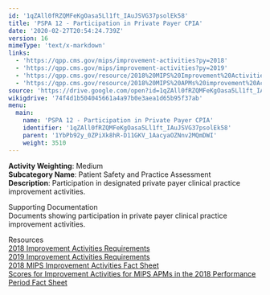 ```yaml
---
id: '1qZAll0fRZQMFeKgOasa5Ll1ft_IAuJSVG37psolEk58'
title: 'PSPA 12 - Participation in Private Payer CPIA'
date: '2020-02-27T20:54:24.739Z'
version: 16
mimeType: 'text/x-markdown'
links:
  - 'https://qpp.cms.gov/mips/improvement-activities?py=2018'
  - 'https://qpp.cms.gov/mips/improvement-activities?py=2019'
  - 'https://qpp.cms.gov/resource/2018%20MIPS%20Improvement%20Activities%20Fact%20Sheet'
  - 'https://qpp.cms.gov/resource/2018%20MIPS%20APMs%20improvement%20Activities%20scores%20fact%20sheet'
source: 'https://drive.google.com/open?id=1qZAll0fRZQMFeKgOasa5Ll1ft_IAuJSVG37psolEk58'
wikigdrive: '74f4d1b504045661a4a97b0e3aea1d65b95f37ab'
menu:
  main:
    name: 'PSPA 12 - Participation in Private Payer CPIA'
    identifier: '1qZAll0fRZQMFeKgOasa5Ll1ft_IAuJSVG37psolEk58'
    parent: '1YbPb92y_0ZPiXk8hR-D11GKV_1AacyaOZNnv2MQmDWI'
    weight: 3510
---
```





**Activity Weighting**: Medium  
**Subcategory Name**: Patient Safety and Practice Assessment  
**Description**: Participation in designated private payer clinical practice improvement activities.




Supporting Documentation  
Documents showing participation in private payer clinical practice improvement activities.




Resources  
[2018 Improvement Activities Requirements](https://qpp.cms.gov/mips/improvement-activities?py=2018)  
[2019 Improvement Activities Requirements](https://qpp.cms.gov/mips/improvement-activities?py=2019)  
[2018 MIPS Improvement Activities Fact Sheet](https://qpp.cms.gov/resource/2018%20MIPS%20Improvement%20Activities%20Fact%20Sheet)  
[Scores for Improvement Activities for MIPS APMs in the 2018 Performance Period Fact Sheet](https://qpp.cms.gov/resource/2018%20MIPS%20APMs%20improvement%20Activities%20scores%20fact%20sheet)
